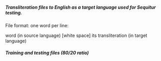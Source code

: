 ##### Transliteration files to English as a target language used for Sequitur testing. 

File format: one word per line: 

word (in source language) [white space] its transliteration (in target language)

##### Training and testing files (80/20 ratio)
